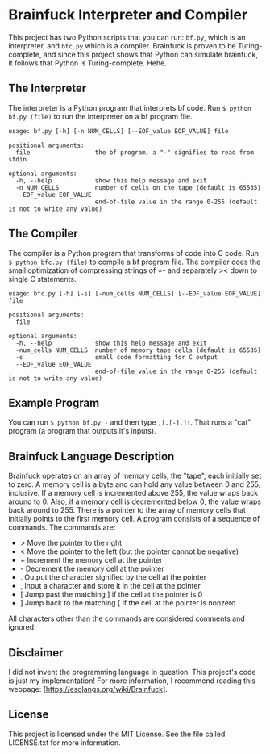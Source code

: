 # Brainfuck Interpreter and Compiler

This project has two Python scripts that you can run: `bf.py`, which is an interpreter, and `bfc.py` which is a compiler. Brainfuck is proven to be Turing-complete, and since this project shows that Python can simulate brainfuck, it follows that Python is Turing-complete. Hehe.

## The Interpreter

The interpreter is a Python program that interprets bf code. Run `$ python bf.py (file)` to run the interpreter on a bf program file.

    usage: bf.py [-h] [-n NUM_CELLS] [--EOF_value EOF_VALUE] file
    
    positional arguments:
      file                  the bf program, a "-" signifies to read from stdin
    
    optional arguments:
      -h, --help            show this help message and exit
      -n NUM_CELLS          number of cells on the tape (default is 65535)
      --EOF_value EOF_VALUE
                            end-of-file value in the range 0-255 (default is not to write any value)

## The Compiler

The compiler is a Python program that transforms bf code into C code. Run `$ python bfc.py (file)` to compile a bf program file. The compiler does the small optimization of compressing strings of +- and separately >< down to single C statements.

    usage: bfc.py [-h] [-s] [-num_cells NUM_CELLS] [--EOF_value EOF_VALUE] file
    
    positional arguments:
      file
    
    optional arguments:
      -h, --help            show this help message and exit
      -num_cells NUM_CELLS  number of memory tape cells (default is 65535)
	  -s                    small code formatting for C output
      --EOF_value EOF_VALUE
                            end-of-file value in the range 0-255 (default is not to write any value)

## Example Program

You can run `$ python bf.py -` and then type `,[.[-],]!`. That runs a "cat" program (a program that outputs it's inputs).

## Brainfuck Language Description

Brainfuck operates on an array of memory cells, the "tape", each initially set to zero. A memory cell is a byte and can hold any value between 0 and 255, inclusive. If a memory cell is incremented above 255, the value wraps back around to 0. Also, if a memory cell is decremented below 0, the value wraps back around to 255. There is a pointer to the array of memory cells that initially points to the first memory cell. A program consists of a sequence of commands. The commands are:

* \>	Move the pointer to the right
* <	Move the pointer to the left (but the pointer cannot be negative)
* \+	Increment the memory cell at the pointer
* \-	Decrement the memory cell at the pointer
* .	Output the character signified by the cell at the pointer
* ,	Input a character and store it in the cell at the pointer
* [	Jump past the matching ] if the cell at the pointer is 0
* ]	Jump back to the matching [ if the cell at the pointer is nonzero

All characters other than the commands are considered comments and ignored. 

## Disclaimer

I did not invent the programming language in question. This project's code is just my implementation! For more information, I recommend reading this webpage: [https://esolangs.org/wiki/Brainfuck].

## License

This project is licensed under the MIT License. See the file called LICENSE.txt for more information.

